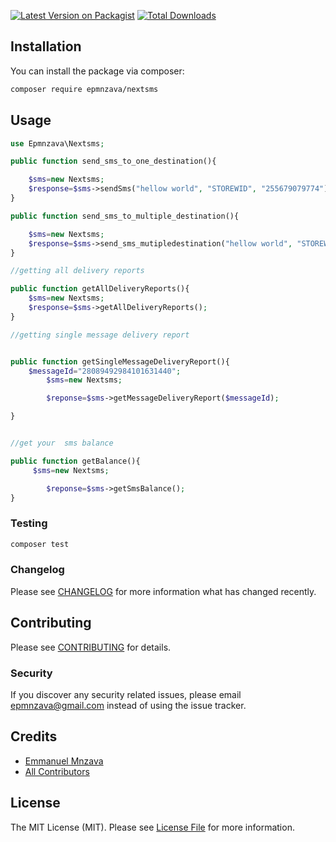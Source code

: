 [![Latest Version on Packagist](https://img.shields.io/packagist/v/epmnzava/nextsms.svg?style=flat-square)](https://packagist.org/packages/epmnzava/nextsms)
[![Total Downloads](https://img.shields.io/packagist/dt/epmnzava/nextsms.svg?style=flat-square)](https://packagist.org/packages/epmnzava/nextsms)

## Installation

You can install the package via composer:

```bash
composer require epmnzava/nextsms
```

## Usage

```php
use Epmnzava\Nextsms;

public function send_sms_to_one_destination(){

    $sms=new Nextsms;
    $response=$sms->sendSms("hellow world", "STOREWID", "255679079774");
}

public function send_sms_to_multiple_destination(){

    $sms=new Nextsms;
    $response=$sms->send_sms_mutipledestination("hellow world", "STOREWID", ["255679079774","255768172016"]);
}

//getting all delivery reports

public function getAllDeliveryReports(){
    $sms=new Nextsms;
    $response=$sms->getAllDeliveryReports();
}

//getting single message delivery report


public function getSingleMessageDeliveryReport(){
    $messageId="28089492984101631440";
        $sms=new Nextsms;

        $reponse=$sms->getMessageDeliveryReport($messageId);

}


//get your  sms balance

public function getBalance(){
     $sms=new Nextsms;

        $reponse=$sms->getSmsBalance();
}

```

### Testing

```bash
composer test
```

### Changelog

Please see [CHANGELOG](CHANGELOG.md) for more information what has changed recently.

## Contributing

Please see [CONTRIBUTING](CONTRIBUTING.md) for details.

### Security

If you discover any security related issues, please email epmnzava@gmail.com instead of using the issue tracker.

## Credits

- [Emmanuel Mnzava](https://github.com/epmnzava)
- [All Contributors](../../contributors)

## License

The MIT License (MIT). Please see [License File](LICENSE.md) for more information.
